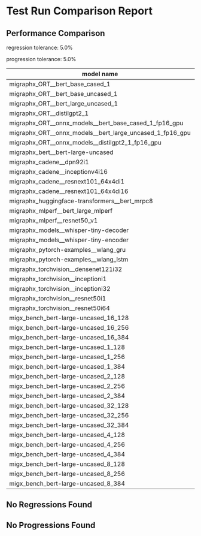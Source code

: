 # Test Run Comparison Report

## Performance Comparison

regression tolerance: 5.0%

progression tolerance: 5.0%

|model name|exit_status|analysis|old_time_ms|new_time_ms|change_ms|percent_change|
|---|---|---|---|---|---|---|
|migraphx_ORT__bert_base_cased_1|PASS|within tol|85.5379|86.706|1.1681|1.37%|
|migraphx_ORT__bert_base_uncased_1|PASS|within tol|83.3954|85.8195|2.4241|2.91%|
|migraphx_ORT__bert_large_uncased_1|PASS|within tol|252.7996|253.9362|1.1366|0.45%|
|migraphx_ORT__distilgpt2_1|PASS|within tol|31.0742|30.0815|-0.9927|-3.19%|
|migraphx_ORT__onnx_models__bert_base_cased_1_fp16_gpu|Numerics|within tol|83.6843|83.4986|-0.1857|-0.22%|
|migraphx_ORT__onnx_models__bert_large_uncased_1_fp16_gpu|Numerics|within tol|241.5318|245.369|3.8372|1.59%|
|migraphx_ORT__onnx_models__distilgpt2_1_fp16_gpu|Numerics|within tol|39.4563|39.2478|-0.2085|-0.53%|
|migraphx_bert__bert-large-uncased|PASS|within tol|368.9075|368.6305|-0.277|-0.08%|
|migraphx_cadene__dpn92i1|PASS|within tol|171.9|177.3081|5.4081|3.15%|
|migraphx_cadene__inceptionv4i16|PASS|within tol|5487.2561|5521.26|34.0039|0.62%|
|migraphx_cadene__resnext101_64x4di1|PASS|regression|325.7442|568.528|242.7838|74.53%|
|migraphx_cadene__resnext101_64x4di16|PASS|within tol|5136.6763|5170.7261|34.0498|0.66%|
|migraphx_huggingface-transformers__bert_mrpc8|PASS|within tol|391.8043|379.7214|-12.0829|-3.08%|
|migraphx_mlperf__bert_large_mlperf|Numerics|within tol|417.6546|415.4226|-2.2321|-0.53%|
|migraphx_mlperf__resnet50_v1|PASS|within tol|92.3563|88.6373|-3.719|-4.03%|
|migraphx_models__whisper-tiny-decoder|PASS|within tol|31.8813|31.2568|-0.6245|-1.96%|
|migraphx_models__whisper-tiny-encoder|Numerics|regression|188.6413|201.6067|12.9654|6.87%|
|migraphx_pytorch-examples__wlang_gru|PASS|within tol|83.1063|86.3362|3.2299|3.89%|
|migraphx_pytorch-examples__wlang_lstm|PASS|within tol|43.7777|44.0261|0.2484|0.57%|
|migraphx_torchvision__densenet121i32|PASS|within tol|1471.5933|1533.7311|62.1378|4.22%|
|migraphx_torchvision__inceptioni1|PASS|within tol|208.3995|208.1552|-0.2443|-0.12%|
|migraphx_torchvision__inceptioni32|PASS|within tol|5730.4443|5820.2699|89.8256|1.57%|
|migraphx_torchvision__resnet50i1|PASS|within tol|85.3348|87.76|2.4251|2.84%|
|migraphx_torchvision__resnet50i64|PASS|within tol|5918.852|5948.9898|30.1379|0.51%|
|migx_bench_bert-large-uncased_16_128|PASS|within tol|2564.7158|2489.1768|-75.5389|-2.95%|
|migx_bench_bert-large-uncased_16_256|PASS|within tol|4108.0858|4102.5185|-5.5673|-0.14%|
|migx_bench_bert-large-uncased_16_384|Numerics|within tol|5678.8151|5839.8456|161.0305|2.84%|
|migx_bench_bert-large-uncased_1_128|PASS|within tol|152.9564|152.7456|-0.2108|-0.14%|
|migx_bench_bert-large-uncased_1_256|PASS|within tol|266.922|260.8511|-6.0708|-2.27%|
|migx_bench_bert-large-uncased_1_384|PASS|regression|374.7851|403.2749|28.4898|7.6%|
|migx_bench_bert-large-uncased_2_128|PASS|regression|380.4731|400.1148|19.6417|5.16%|
|migx_bench_bert-large-uncased_2_256|PASS|within tol|580.354|602.7569|22.4029|3.86%|
|migx_bench_bert-large-uncased_2_384|PASS|within tol|803.9388|806.2335|2.2947|0.29%|
|migx_bench_bert-large-uncased_32_128|PASS|within tol|5102.1531|5110.6044|8.4513|0.17%|
|migx_bench_bert-large-uncased_32_256|PASS|within tol|7982.353|7962.2744|-20.0786|-0.25%|
|migx_bench_bert-large-uncased_32_384|Numerics|within tol|11394.6192|11268.8557|-125.7635|-1.1%|
|migx_bench_bert-large-uncased_4_128|PASS|within tol|701.443|694.1704|-7.2726|-1.04%|
|migx_bench_bert-large-uncased_4_256|PASS|within tol|1135.1117|1137.2265|2.1147|0.19%|
|migx_bench_bert-large-uncased_4_384|PASS|within tol|1530.1507|1529.1398|-1.0108|-0.07%|
|migx_bench_bert-large-uncased_8_128|PASS|regression|1278.2547|1346.1327|67.8781|5.31%|
|migx_bench_bert-large-uncased_8_256|PASS|within tol|2076.7128|2088.8535|12.1407|0.58%|
|migx_bench_bert-large-uncased_8_384|PASS|within tol|2903.3303|2900.3512|-2.9791|-0.1%|

## No Regressions Found

## No Progressions Found

